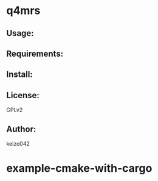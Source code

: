 q4mrs
=====

Usage:
------


Requirements:
-------------

Install:
--------

License:
--------
GPLv2

Author:
-------
keizo042
# example-cmake-with-cargo
